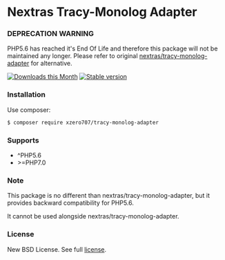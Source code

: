 Nextras Tracy-Monolog Adapter
=============================

### DEPRECATION WARNING
PHP5.6 has reached it's End Of Life and therefore this package will not be maintained any longer.
Please refer to original [nextras/tracy-monolog-adapter](https://github.com/nextras/tracy-monolog-adapter) for alternative.


[![Downloads this Month](https://img.shields.io/packagist/dm/xzero707/tracy-monolog-adapter.svg?style=flat)](https://packagist.org/packages/xzero707/tracy-monolog-adapter)
[![Stable version](http://img.shields.io/packagist/v/xzero707/tracy-monolog-adapter.svg?style=flat)](https://packagist.org/packages/xzero707/tracy-monolog-adapter)

### Installation

Use composer:

```bash
$ composer require xzero707/tracy-monolog-adapter
```
### Supports
   * ^PHP5.6
   * \>=PHP7.0

### Note
This package is no different than nextras/tracy-monolog-adapter, but it provides backward compatibility for PHP5.6. 

It cannot be used alongside nextras/tracy-monolog-adapter.

### License

New BSD License. See full [license](license.md).
